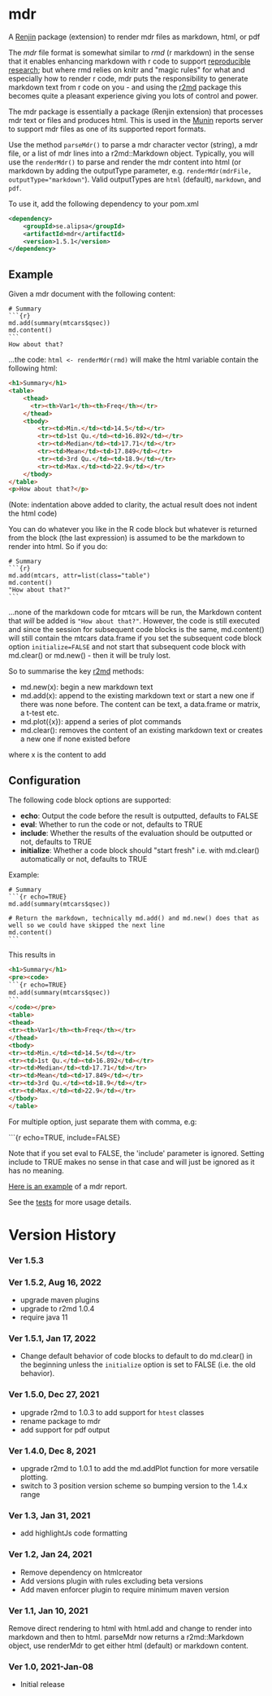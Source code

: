 # mdr
A [Renjin](https://github.com/bedatadriven/renjin) package (extension) to render mdr files as markdown, html, or pdf

The *mdr* file format is somewhat similar to *rmd* (r markdown) in the sense that it enables enhancing markdown with r code to support
[reproducible research](https://en.wikipedia.org/wiki/Reproducibility#Reproducible_research_method); but
where rmd relies on knitr and "magic rules" for what and especially how to render r code, mdr puts the responsibility
to generate markdown text from r code on you - and using the [r2md](https://github.com/perNyfelt/r2md) package
this becomes quite a pleasant experience giving you lots of control and power.

The mdr package is essentially a package (Renjin extension) that processes mdr text or files and produces html. 
This is used in the [Munin](https://github.com/perNyfelt/munin) reports server to support mdr files as one of its supported report formats.

Use the method `parseMdr()` to parse a mdr character vector (string), a mdr file, or a list of mdr lines into a r2md::Markdown object.
Typically, you will use the `renderMdr()` to parse and render the mdr content into html (or markdown by adding the outputType parameter, 
e.g. `renderMdr(mdrFile, outputType="markdown"`). Valid outputTypes are `html` (default), `markdown`, and `pdf`.

To use it, add the following dependency to your pom.xml
```xml
<dependency>
    <groupId>se.alipsa</groupId>
    <artifactId>mdr</artifactId>
    <version>1.5.1</version>
</dependency>
```

## Example
Given a mdr document with the following content:

````
# Summary
```{r}
md.add(summary(mtcars$qsec))
md.content()
```
How about that?
````
...the code: `html <- renderMdr(rmd)` will make the html variable contain the following html:
```html
<h1>Summary</h1>
<table>
    <thead>
      <tr><th>Var1</th><th>Freq</th></tr>
    </thead>
    <tbody>
        <tr><td>Min.</td><td>14.5</td></tr>
        <tr><td>1st Qu.</td><td>16.892</td></tr>
        <tr><td>Median</td><td>17.71</td></tr>
        <tr><td>Mean</td><td>17.849</td></tr>
        <tr><td>3rd Qu.</td><td>18.9</td></tr>
        <tr><td>Max.</td><td>22.9</td></tr>
    </tbody>
</table>
<p>How about that?</p>
```
(Note: indentation above added to clarity, the actual result does not indent the html code)

You can do whatever you like in the R code block but whatever is returned from the block (the last expression) is 
assumed to be the markdown to render into html. So if you do:
````
# Summary
```{r}
md.add(mtcars, attr=list(class="table")
md.content()
"How about that?"
```
````

...none of the markdown code for mtcars will be run, the Markdown content that *will* be added is `"How about that?"`.
However, the code is still executed and since the session for subsequent code blocks is the same, md.content() will
still contain the mtcars data.frame if you set the subsequent code block option `initialize=FALSE` and not start that 
subsequent code block with md.clear() or md.new() - then it will be truly lost.

So to summarise the key [r2md](https://github.com/perNyfelt/r2md) methods:
- md.new(x): begin a new markdown text
- md.add(x): append to the existing markdown text or start a new one if there was none before. The content can be text,
a data.frame or matrix, a t-test etc.
- md.plot({x}): append a series of plot commands 
- md.clear(): removes the content of an existing markdown text or creates a new one if none existed before

where x is the content to add

## Configuration
The following code block options are supported:

- **echo**: Output the code before the result is outputted, defaults to FALSE 
- **eval**: Whether to run the code or not, defaults to TRUE
- **include**: Whether the results of the evaluation should be outputted or not, defaults to TRUE
- **initialize**: Whether a code block should "start fresh" i.e. with md.clear() automatically or not, defaults to TRUE

Example:
````
# Summary
```{r echo=TRUE}
md.add(summary(mtcars$qsec))

# Return the markdown, technically md.add() and md.new() does that as well so we could have skipped the next line
md.content()
```
````
This results in
````html
<h1>Summary</h1>
<pre><code>
```{r echo=TRUE}
md.add(summary(mtcars$qsec))
```
</code></pre>
<table>
<thead>
<tr><th>Var1</th><th>Freq</th></tr>
</thead>
<tbody>
<tr><td>Min.</td><td>14.5</td></tr>
<tr><td>1st Qu.</td><td>16.892</td></tr>
<tr><td>Median</td><td>17.71</td></tr>
<tr><td>Mean</td><td>17.849</td></tr>
<tr><td>3rd Qu.</td><td>18.9</td></tr>
<tr><td>Max.</td><td>22.9</td></tr>
</tbody>
</table>
````

For multiple option, just separate them with comma, e.g:

\`\`\`{r echo=TRUE, include=FALSE}

Note that if you set eval to FALSE, the 'include' parameter is ignored. 
Setting include to TRUE makes no sense in that case and will just be ignored as it has no meaning.

[Here is an example](https://github.com/perNyfelt/mdr2html/blob/main/src/test/resources/research.mdr) of a mdr report.

See the [tests](https://github.com/perNyfelt/mdr2html/blob/main/src/test/R/Mdr2htmlTest.R) for more usage details.

# Version History

### Ver 1.5.3

### Ver 1.5.2, Aug 16, 2022
- upgrade maven plugins
- upgrade to r2md 1.0.4
- require java 11

### Ver 1.5.1, Jan 17, 2022
- Change default behavior of code blocks to default to do md.clear() in the beginning unless the `initialize` option
is set to FALSE (i.e. the old behavior).

### Ver 1.5.0, Dec 27, 2021
- upgrade r2md to 1.0.3 to add support for `htest` classes
- rename package to mdr
- add support for pdf output

### Ver 1.4.0, Dec 8, 2021
- upgrade r2md to 1.0.1 to add the md.addPlot function for more versatile plotting.
- switch to 3 position version scheme so bumping version to the 1.4.x range

### Ver 1.3, Jan 31, 2021
- add highlightJs code formatting

### Ver 1.2, Jan 24, 2021
- Remove dependency on htmlcreator
- Add versions plugin with rules excluding beta versions
- Add maven enforcer plugin to require minimum maven version

### Ver 1.1, Jan 10, 2021
Remove direct rendering to html with html.add and change to render into markdown and then to html.
parseMdr now returns a r2md::Markdown object, use renderMdr to get either html (default) or markdown content.

### Ver 1.0, 2021-Jan-08
- Initial release